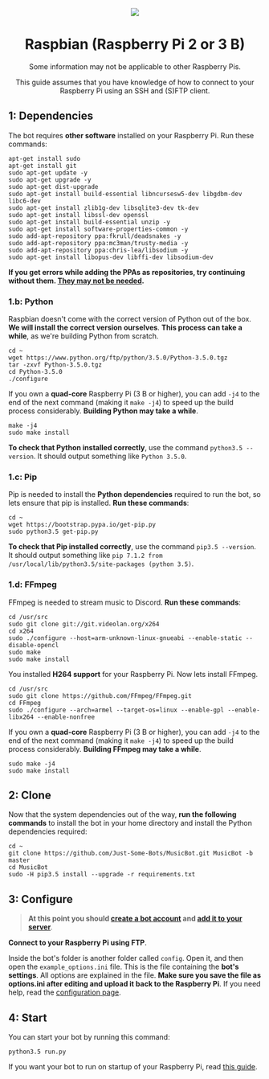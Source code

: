 <p align="center">
<img src="http://i.imgur.com/v8FctVF.png">
</p>

<h1 align="center">Raspbian (Raspberry Pi 2 or 3 B)</h1>
<p align="center">Some information may not be applicable to other Raspberry Pis.</p>
<p align="center">This guide assumes that you have knowledge of how to connect to your Raspberry Pi using an SSH and (S)FTP client.</p>

## 1: Dependencies
The bot requires **other software** installed on your Raspberry Pi. Run these commands:

    apt-get install sudo
    apt-get install git
    sudo apt-get update -y
    sudo apt-get upgrade -y
    sudo apt-get dist-upgrade
    sudo apt-get install build-essential libncursesw5-dev libgdbm-dev libc6-dev
    sudo apt-get install zlib1g-dev libsqlite3-dev tk-dev
    sudo apt-get install libssl-dev openssl
    sudo apt-get install build-essential unzip -y
    sudo apt-get install software-properties-common -y
    sudo add-apt-repository ppa:fkrull/deadsnakes -y
    sudo add-apt-repository ppa:mc3man/trusty-media -y
    sudo add-apt-repository ppa:chris-lea/libsodium -y
    sudo apt-get install libopus-dev libffi-dev libsodium-dev

**If you get errors while adding the PPAs as repositories, try continuing without them. [They may not be needed](https://github.com/Just-Some-Bots/MusicBot/issues/609).**

### 1.b: Python
Raspbian doesn't come with the correct version of Python out of the box. **We will install the correct version ourselves**. **This process can take a while**, as we're building Python from scratch.

    cd ~
    wget https://www.python.org/ftp/python/3.5.0/Python-3.5.0.tgz
    tar -zxvf Python-3.5.0.tgz
    cd Python-3.5.0
    ./configure

If you own a **quad-core** Raspberry Pi (3 B or higher), you can add `-j4` to the end of the next command (making it `make -j4`) to speed up the build process considerably. **Building Python may take a while**.

    make -j4
    sudo make install

**To check that Python installed correctly**, use the command `python3.5 --version`. It should output something like `Python 3.5.0`.

### 1.c: Pip
Pip is needed to install the **Python dependencies** required to run the bot, so lets ensure that pip is installed. **Run these commands**:

    cd ~
    wget https://bootstrap.pypa.io/get-pip.py
    sudo python3.5 get-pip.py

**To check that Pip installed correctly**, use the command `pip3.5 --version`. It should output something like `pip 7.1.2 from /usr/local/lib/python3.5/site-packages (python 3.5)`.

### 1.d: FFmpeg
FFmpeg is needed to stream music to Discord. **Run these commands**:

    cd /usr/src
    sudo git clone git://git.videolan.org/x264
    cd x264
    sudo ./configure --host=arm-unknown-linux-gnueabi --enable-static --disable-opencl
    sudo make
    sudo make install

You installed **H264 support** for your Raspberry Pi. Now lets install FFmpeg.

    cd /usr/src
    sudo git clone https://github.com/FFmpeg/FFmpeg.git
    cd FFmpeg
    sudo ./configure --arch=armel --target-os=linux --enable-gpl --enable-libx264 --enable-nonfree

If you own a **quad-core** Raspberry Pi (3 B or higher), you can add `-j4` to the end of the next command (making it `make -j4`) to speed up the build process considerably. **Building FFmpeg may take a while**.

    sudo make -j4
    sudo make install

## 2: Clone
Now that the system dependencies out of the way, **run the following commands** to install the bot in your home directory and install the Python dependencies required:

    cd ~
    git clone https://github.com/Just-Some-Bots/MusicBot.git MusicBot -b master
    cd MusicBot
    sudo -H pip3.5 install --upgrade -r requirements.txt

## 3: Configure
> **At this point you should [create a bot account](https://github.com/Just-Some-Bots/MusicBot/wiki/FAQ#how-do-i-create-a-bot-account) and [add it to your server](https://github.com/Just-Some-Bots/MusicBot/wiki/FAQ#how-do-i-add-my-bot-account-to-a-server)**.

**Connect to your Raspberry Pi using FTP**.

Inside the bot's folder is another folder called `config`. Open it, and then open the `example_options.ini` file. This is the file containing the **bot's settings**. All options are explained in the file. **Make sure you save the file as options.ini after editing and upload it back to the Raspberry Pi**. If you need help, read the [configuration page](https://github.com/Just-Some-Bots/MusicBot/wiki/Configuration).

## 4: Start
You can start your bot by running this command:

    python3.5 run.py

If you want your bot to run on startup of your Raspberry Pi, read [this guide](http://www.instructables.com/id/Raspberry-Pi-Launch-Python-script-on-startup/).

